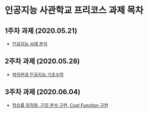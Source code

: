 # 인공지능 사관학교 프리코스 과제 목차

## 1주차 과제 (2020.05.21)
  * [인공지능 사례 분석](/1주차과제.ipynb)
## 2주차 과제 (2020.05.28)
  * [파이썬과 인공지능 기초수학](/2주차과제.ipynb)
## 3주차 과제 (2020.06.04)
  * [학습률 최적화, 군집 분석 구현, Cost Function 구현](/3주차과제.ipynb)
